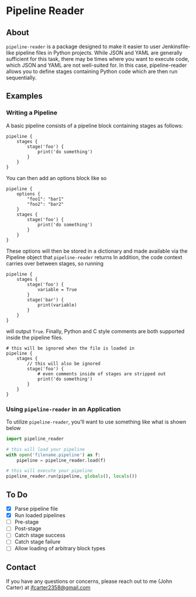 # Pipeline Reader

## About

`pipeline-reader` is a package designed to make it easier to user Jenkinsfile-like pipeline files in Python projects. While JSON and YAML are generally sufficient for this task, there may be times where you want to execute code, which JSON and YAML are not well-suited for. In this case, pipeline-reader allows you to define stages containing Python code which are then run sequentially.

## Examples

### Writing a Pipeline

A basic pipeline consists of a pipeline block containing stages as follows:
```
pipeline {
    stages {
        stage('foo') {
            print('do something')
        }
    }
}
```
You can then add an options block like so
```
pipeline {
    options {
        "foo1": "bar1"
        "foo2": "bar2"
    }
    stages {
        stage('foo') {
            print('do something')
        }
    }
}
```
These options will then be stored in a dictionary and made available via the Pipeline object that `pipeline-reader` returns
In addition, the code context carries over between stages, so running
```
pipeline {
    stages {
        stage('foo') {
            variable = True
        }
        stage('bar') {
            print(variable)
        }
    }
}
```
will output `True`.
Finally, Python and C style comments are both supported inside the pipeline files.
```
# this will be ignored when the file is loaded in
pipeline {
    stages {
        // this will also be ignored
        stage('foo') {
            # even comments inside of stages are stripped out
            print('do something')
        }
    }
}
```

### Using `pipeline-reader` in an Application
To utilize `pipeline-reader`, you'll want to use something like what is shown below

```Python
import pipeline_reader

# this will load your pipeline
with open('filename.pipeline') as f:
    pipeline = pipeline_reader.load(f)

# this will execute your pipeline
pipeline_reader.run(pipeline, globals(), locals())

```
## To Do

- [x] Parse pipeline file
- [x] Run loaded pipelines
- [ ] Pre-stage
- [ ] Post-stage
- [ ] Catch stage success
- [ ] Catch stage failure
- [ ] Allow loading of arbitrary block types

## Contact

If you have any questions or concerns, please reach out to me (John Carter) at jfcarter2358@gmail.com